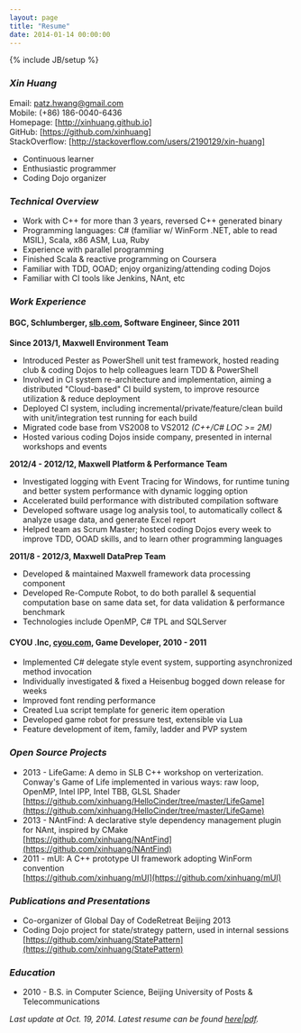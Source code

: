 ```yaml
---
layout: page
title: "Resume"
date: 2014-01-14 00:00:00
---
```

{% include JB/setup %}
 
### ***Xin Huang***
 
Email:            [patz.hwang@gmail.com]  
Mobile:           (+86) 186-0040-6436  
Homepage:         [http://xinhuang.github.io]  
GitHub:           [https://github.com/xinhuang]  
StackOverflow:    [http://stackoverflow.com/users/2190129/xin-huang]  
 
* Continuous learner
* Enthusiastic programmer
* Coding Dojo organizer
 
### ***Technical Overview***
 
* Work with C++ for more than 3 years, reversed C++ generated binary
* Programming languages: C# (familiar w/ WinForm .NET, able to read MSIL), Scala, x86 ASM, Lua, Ruby
* Experience with parallel programming
* Finished Scala & reactive programming on Coursera
* Familiar with TDD, OOAD; enjoy organizing/attending coding Dojos
* Familiar with CI tools like Jenkins, NAnt, etc
 
### ***Work Experience***
 
#### **BGC, Schlumberger, [slb.com](http://www.slb.com), Software Engineer, Since 2011**
 
**Since 2013/1, Maxwell Environment Team**  
 
*  Introduced Pester as PowerShell unit test framework, hosted reading club & coding Dojos to help colleagues learn TDD & PowerShell  
*  Involved in CI system re-architecture and implementation, aiming a distributed "Cloud-based" CI build system, to improve resource utilization & reduce deployment
*  Deployed CI system, including incremental/private/feature/clean build with unit/integration test running for each build
*  Migrated code base from VS2008 to VS2012 _(C++/C# LOC >= 2M)_
*  Hosted various coding Dojos inside company, presented in internal workshops and events
 
**2012/4 - 2012/12, Maxwell Platform & Performance Team**  
 
*  Investigated logging with Event Tracing for Windows, for runtime tuning and better system performance with dynamic logging option  
*  Accelerated build performance with distributed compilation software  
*  Developed software usage log analysis tool, to automatically collect & analyze usage data, and generate Excel report    
*  Helped team as Scrum Master; hosted coding Dojos every week to improve TDD, OOAD skills, and to learn other programming languages  
 
**2011/8 - 2012/3, Maxwell DataPrep Team**  
 
*  Developed & maintained Maxwell framework data processing component  
*  Developed Re-Compute Robot, to do both parallel & sequential computation base on same data set, for data validation & performance benchmark  
*  Technologies include OpenMP, C# TPL and SQLServer  
 
 
#### **CYOU .Inc, [cyou.com](http://www.cyou.com), Game Developer, 2010 - 2011**
 
*  Implemented C# delegate style event system, supporting asynchronized method invocation  
*  Individually investigated & fixed a Heisenbug bogged down release for weeks  
*  Improved font rending performance   
*  Created Lua script template for generic item operation  
*  Developed game robot for pressure test, extensible via Lua  
*  Feature development of item, family, ladder and PVP system  
 
 
### ***Open Source Projects***
 
*  2013 - LifeGame: A demo in SLB C++ workshop on verterization. Conway's Game of Life implemented in various ways: raw loop, OpenMP, Intel IPP, Intel TBB, GLSL Shader  
    [https://github.com/xinhuang/HelloCinder/tree/master/LifeGame](https://github.com/xinhuang/HelloCinder/tree/master/LifeGame)
*  2013 - NAntFind: A declarative style dependency management plugin for NAnt, inspired by CMake  
    [https://github.com/xinhuang/NAntFind](https://github.com/xinhuang/NAntFind)
*  2011 - mUI: A C++ prototype UI framework adopting WinForm convention    
    [https://github.com/xinhuang/mUI](https://github.com/xinhuang/mUI)
 
### ***Publications and Presentations***
 
*  Co-organizer of Global Day of CodeRetreat Beijing 2013 
*  Coding Dojo project for state/strategy pattern, used in internal sessions  
  [https://github.com/xinhuang/StatePattern](https://github.com/xinhuang/StatePattern)
 
### ***Education***
*  2010 - B.S. in Computer Science, Beijing University of Posts & Telecommunications

_Last update at Oct. 19, 2014. Latest resume can be found
[here](http://xinhuang.github.io/resume.html)\|[pdf](http://xinhuang.github.io/resume.pdf)._
 
 
[patz.hwang@gmail.com]:                               mailto:patz.hwang@gmail.com
[https://github.com/xinhuang]:                        https://github.com/xinhuang
[http://stackoverflow.com/users/2190129/xin-huang]:   http://stackoverflow.com/users/2190129/xin-huang
[http://xinhuang.github.io]:                          http://xinhuang.github.io

[gmail.ico]:                                          https://mail.google.com/favicon.ico
[github.ico]:                                         https://github.com/favicon.ico
[stackoverflow.ico]:                                  http://cdn.sstatic.net/stackoverflow/img/favicon.ico

